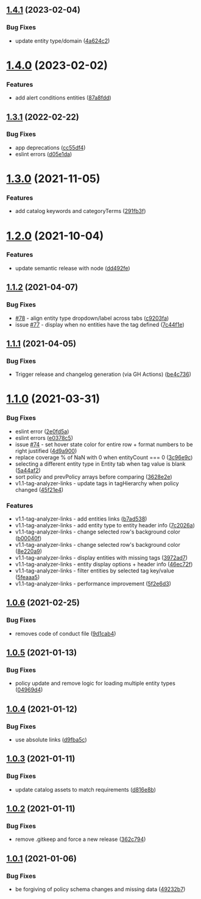 ## [1.4.1](https://github.com/newrelic/nr1-tag-improver/compare/v1.4.0...v1.4.1) (2023-02-04)


### Bug Fixes

* update entity type/domain ([4a624c2](https://github.com/newrelic/nr1-tag-improver/commit/4a624c287f9f541c76c547914d9e55e6550f6028))

# [1.4.0](https://github.com/newrelic/nr1-tag-improver/compare/v1.3.1...v1.4.0) (2023-02-02)


### Features

* add alert conditions entities ([87a8fdd](https://github.com/newrelic/nr1-tag-improver/commit/87a8fdd6b63e24d9ee17007d40d5037cfc9582c4))

## [1.3.1](https://github.com/newrelic/nr1-tag-improver/compare/v1.3.0...v1.3.1) (2022-02-22)


### Bug Fixes

* app deprecations ([cc55df4](https://github.com/newrelic/nr1-tag-improver/commit/cc55df4cbca46bb6c7aa74d2a226961f46e29357))
* eslint errors ([d05e1da](https://github.com/newrelic/nr1-tag-improver/commit/d05e1dae57ae3bcf253685fd8142233f09a86f3e))

# [1.3.0](https://github.com/newrelic/nr1-tag-improver/compare/v1.2.0...v1.3.0) (2021-11-05)


### Features

* add catalog keywords and categoryTerms ([291fb3f](https://github.com/newrelic/nr1-tag-improver/commit/291fb3f4dcdb4133a470c35c14a859b4adf7e174))

# [1.2.0](https://github.com/newrelic/nr1-tag-improver/compare/v1.1.2...v1.2.0) (2021-10-04)


### Features

* update semantic release with node ([dd492fe](https://github.com/newrelic/nr1-tag-improver/commit/dd492fedd3a19e951404f3d6eb403a9dac610b7c))

## [1.1.2](https://github.com/newrelic/nr1-tag-improver/compare/v1.1.1...v1.1.2) (2021-04-07)


### Bug Fixes

* [#78](https://github.com/newrelic/nr1-tag-improver/issues/78) - align entity type dropdown/label across tabs ([c9203fa](https://github.com/newrelic/nr1-tag-improver/commit/c9203fa0ebaaab316ae16880dd917e7db8ac7c1a))
* issue [#77](https://github.com/newrelic/nr1-tag-improver/issues/77) - display <tag not defined> when no entities have the tag defined ([7c44f1e](https://github.com/newrelic/nr1-tag-improver/commit/7c44f1ec06c52d842321964e9d3a864fed486440))

## [1.1.1](https://github.com/newrelic/nr1-tag-improver/compare/v1.1.0...v1.1.1) (2021-04-05)


### Bug Fixes

* Trigger release and changelog generation (via GH Actions) ([be4c736](https://github.com/newrelic/nr1-tag-improver/commit/be4c73668c88863b97c3462499440fcd60e121c8))

# [1.1.0](https://github.com/newrelic/nr1-tag-improver/compare/v1.0.6...v1.1.0) (2021-03-31)


### Bug Fixes

* eslint error ([2e0fd5a](https://github.com/newrelic/nr1-tag-improver/commit/2e0fd5ad8ccafa938e6263782375b0d60cebc045))
* eslint errors ([e0378c5](https://github.com/newrelic/nr1-tag-improver/commit/e0378c5847bc31d75ed058a5931cb77b3a122e02))
* issue [#74](https://github.com/newrelic/nr1-tag-improver/issues/74) - set hover state color for entire row + format numbers to be right justified ([4d9a900](https://github.com/newrelic/nr1-tag-improver/commit/4d9a900b257cb70efad12c26ba4d3cfdbae4a24e))
* replace coverage % of NaN with 0 when entityCount === 0 ([3c96e9c](https://github.com/newrelic/nr1-tag-improver/commit/3c96e9c76aeec286c4d192cba92cfd94d600fd12))
* selecting a different entity type in Entity tab when tag value is blank ([5a44af2](https://github.com/newrelic/nr1-tag-improver/commit/5a44af21a164b025002eea94707bd63595cd2d5b))
* sort policy and prevPolicy arrays before comparing ([3628e2e](https://github.com/newrelic/nr1-tag-improver/commit/3628e2e091fdb0b7fef46e0bdfe70af55313ae8c))
* v1.1-tag-analyzer-links - update tags in tagHierarchy when policy changed ([45f21e4](https://github.com/newrelic/nr1-tag-improver/commit/45f21e47588de10f9cb4d3f7ba6a2e9ba7ad9544))


### Features

* v1.1-tag-analyzer-links - add entities links ([b7ad538](https://github.com/newrelic/nr1-tag-improver/commit/b7ad5388ceb15b79217dcae8b34c72cf83bb5c8f))
* v1.1-tag-analyzer-links - add entity type to entity header info ([7c2026a](https://github.com/newrelic/nr1-tag-improver/commit/7c2026aa0670b007f9b0ec3e1a6180c6ba86be4d))
* v1.1-tag-analyzer-links - change selected row's background color ([b00040f](https://github.com/newrelic/nr1-tag-improver/commit/b00040f6e1a1f017bc8ad58353ee8f0c1e0d049f))
* v1.1-tag-analyzer-links - change selected row's background color ([8e220a9](https://github.com/newrelic/nr1-tag-improver/commit/8e220a9c16bb811cc50b3fed1274414b9585fc44))
* v1.1-tag-analyzer-links - display entities with missing tags ([3972ad7](https://github.com/newrelic/nr1-tag-improver/commit/3972ad7e6de565796f5e9b4983a6dc8a386f1891))
* v1.1-tag-analyzer-links - entity display options + header info ([46ec72f](https://github.com/newrelic/nr1-tag-improver/commit/46ec72fdaa9d756caf6f19f9684154d7b65e4554))
* v1.1-tag-analyzer-links - filter entities by selected tag key/value ([5feaaa5](https://github.com/newrelic/nr1-tag-improver/commit/5feaaa5b9357b6988a9aaa5c9ccb66f058dcdadf))
* v1.1-tag-analyzer-links - performance improvement ([5f2e6d3](https://github.com/newrelic/nr1-tag-improver/commit/5f2e6d3e4bd58c98792f35df281135063990239c))

## [1.0.6](https://github.com/newrelic/nr1-tag-improver/compare/v1.0.5...v1.0.6) (2021-02-25)


### Bug Fixes

* removes code of conduct file ([9d1cab4](https://github.com/newrelic/nr1-tag-improver/commit/9d1cab43796761ad58a70c49104a7883404e4d79))

## [1.0.5](https://github.com/newrelic/nr1-tag-improver/compare/v1.0.4...v1.0.5) (2021-01-13)


### Bug Fixes

* policy update and remove logic for loading multiple entity types ([04969d4](https://github.com/newrelic/nr1-tag-improver/commit/04969d4c8988a0d8034d2ed533b3eccc555ed110))

## [1.0.4](https://github.com/newrelic/nr1-tag-improver/compare/v1.0.3...v1.0.4) (2021-01-12)


### Bug Fixes

* use absolute links ([d9fba5c](https://github.com/newrelic/nr1-tag-improver/commit/d9fba5c101c4a20cf75934f142f0074ddaf17788))

## [1.0.3](https://github.com/newrelic/nr1-tag-improver/compare/v1.0.2...v1.0.3) (2021-01-11)


### Bug Fixes

* update catalog assets to match requirements ([d816e8b](https://github.com/newrelic/nr1-tag-improver/commit/d816e8bd9067a9444be63e50de47ad0ddf5b7c6d))

## [1.0.2](https://github.com/newrelic/nr1-tag-improver/compare/v1.0.1...v1.0.2) (2021-01-11)


### Bug Fixes

* remove .gitkeep and force a new release ([362c794](https://github.com/newrelic/nr1-tag-improver/commit/362c794a5c76edb3c45d8fefc2d838372c2b65fa))

## [1.0.1](https://github.com/newrelic/nr1-tag-improver/compare/v1.0.0...v1.0.1) (2021-01-06)


### Bug Fixes

* be forgiving of policy schema changes and missing data ([49232b7](https://github.com/newrelic/nr1-tag-improver/commit/49232b7685502ccbd39cdd7ecd04d761460ca44d))
